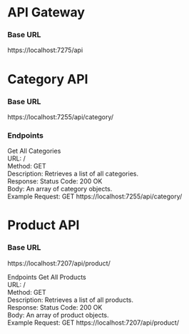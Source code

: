 # API Gateway
### Base URL
https://localhost:7275/api

# Category API
### Base URL
https://localhost:7255/api/category/

### Endpoints
Get All Categories <br>
URL: / <br>
Method: GET <br>
Description: Retrieves a list of all categories. <br>
Response:
Status Code: 200 OK <br>
Body: An array of category objects. <br>
Example Request: GET https://localhost:7255/api/category/ <br>


# Product API
### Base URL
https://localhost:7207/api/product/

Endpoints 
Get All Products  <br>
URL: /  <br>
Method: GET  <br>
Description: Retrieves a list of all products.  <br>
Response: 
Status Code: 200 OK  <br>
Body: An array of product objects.  <br>
Example Request: GET https://localhost:7207/api/product/ <br>

